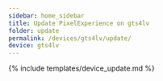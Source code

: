 ```yaml
---
sidebar: home_sidebar
title: Update PixelExperience on gts4lv
folder: update
permalink: /devices/gts4lv/update/
device: gts4lv
---
```

{% include templates/device_update.md %}
